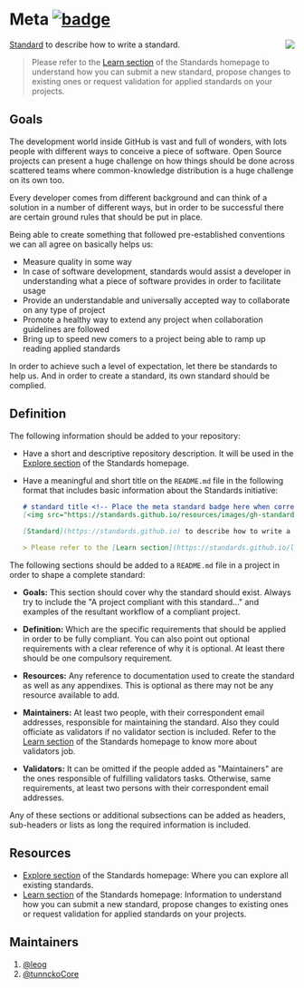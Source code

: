 # Meta [![badge]](https://github.com/standards/meta/issues/4)
[<img src="https://standards.github.io/resources/images/gh-standards-logo-small.png" align="right"/>](https://standards.github.io)

[Standard](https://standards.github.io) to describe how to write a standard.

> Please refer to the [Learn section](https://standards.github.io) of the Standards homepage to understand how you can submit a new standard, propose changes to existing ones or request validation for applied standards on your projects.

## Goals
The development world inside GitHub is vast and full of wonders, with lots people with different ways to conceive a piece of software. Open Source projects can present a huge challenge on how things should be done across scattered teams where common-knowledge distribution is a huge challenge on its own too.

Every developer comes from different background and can think of a solution in a number of different ways, but in order to be successful there are certain ground rules that should be put in place.

Being able to create something that followed pre-established conventions we can all agree on basically helps us:

* Measure quality in some way
* In case of software development, standards would assist a developer in understanding what a piece of software provides in order to facilitate usage
* Provide an understandable and universally accepted way to collaborate on any type of project
* Promote a healthy way to extend any project when collaboration guidelines are followed
* Bring up to speed new comers to a project being able to ramp up reading applied standards

In order to achieve such a level of expectation, let there be standards to help us. And in order to create a standard, its own standard should be complied.

## Definition
The following information should be added to your repository:

* Have a short and descriptive repository description. It will be used in the [Explore section] of the Standards homepage.

* Have a meaningful and short title on the `README.md` file in the following format that includes basic information about the Standards initiative:
  ```markdown
  # standard title <!-- Place the meta standard badge here when corresponds -->
  [<img src="https://standards.github.io/resources/images/gh-standards-logo-small.png" align="right"/>](https://standards.github.io)

  [Standard](https://standards.github.io) to describe how to write a standard.

  > Please refer to the [Learn section](https://standards.github.io/learn) of the Standards homepage to understand how you can submit a new standard, propose changes to existing ones or request validation for applied standards on your projects.
  ```
  
The following sections should be added to a `README.md` file in a project in order to shape a complete standard:

* **Goals:** This section should cover why the standard should exist. Always try to include the "A project compliant with this standard..." and examples of the resultant workflow of a compliant project.


* **Definition:** Which are the specific requirements that should be applied in order to be fully compliant. You can also point out optional requirements with a clear reference of why it is optional. At least there should be one compulsory requirement.


* **Resources:** Any reference to documentation used to create the standard as well as any appendixes. This is optional as there may not be any resource available to add.


* **Maintainers:** At least two people, with their correspondent email addresses, responsible for maintaining the standard. Also they could officiate as validators if no validator section is included. Refer to the [Learn section] of the Standards homepage to know more about validators job.


* **Validators:** It can be omitted if the people added as "Maintainers" are the ones responsible of fulfilling validators tasks. Otherwise, same requirements, at least two persons with their correspondent email addresses.

Any of these sections or additional subsections can be added as headers, sub-headers or lists as long the required information is included.

## Resources

* [Explore section] of the Standards homepage: Where you can explore all existing standards.
* [Learn section] of the Standards homepage: Information to understand how you can submit a new standard, propose changes to existing ones or request validation for applied standards on your projects.

## Maintainers

1. [@leog](https://github.com/leog)
2. [@tunnckoCore](https://github.com/tunnckoCore)

[Explore section]: https://standards.github.io/explore
[Learn section]: https://standards/github.io/learn
[badge]: https://img.shields.io/badge/standards-meta%20v1.0.0-green.svg
